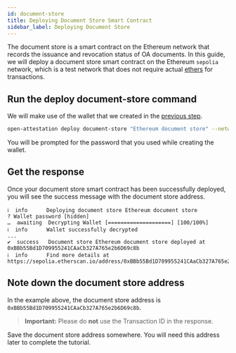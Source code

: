 ```yaml
---
id: document-store
title: Deploying Document Store Smart Contract
sidebar_label: Deploying Document Store
---
```


The document store is a smart contract on the Ethereum network that records the issuance and revocation status of OA documents. In this guide, we will deploy a document store smart contract on the Ethereum `sepolia` network, which is a test network that does not require actual [ethers](/docs/docs-section/appendix/glossary#ether) for transactions.

## Run the deploy document-store command
We will make use of the wallet that we created in the [previous step](/docs/integrator-section/verifiable-document/ethereum/wallet).

```bash
open-attestation deploy document-store "Ethereum document store" --network sepolia --encrypted-wallet-path wallet.json
```

You will be prompted for the password that you used while creating the wallet. 

## Get the response
Once your document store smart contract has been successfully deployed, you will see the success message with the document store address.

```text
ℹ  info      Deploying document store Ethereum document store
? Wallet password [hidden]
…  awaiting  Decrypting Wallet [====================] [100/100%]
ℹ  info      Wallet successfully decrypted
...
✔  success   Document store Ethereum document store deployed at 0xBBb55Bd1D709955241CAaCb327A765e2b6D69c8b
ℹ  info      Find more details at https://sepolia.etherscan.io/address/0xBBb55Bd1D709955241CAaCb327A765e2b6D69c8b
```

## Note down the document store address
In the example above, the document store address is `0xBBb55Bd1D709955241CAaCb327A765e2b6D69c8b`.

> **Important:** Please do **not** use the Transaction ID in the response.

Save the document store address somewhere. You will need this address later to complete the tutorial.